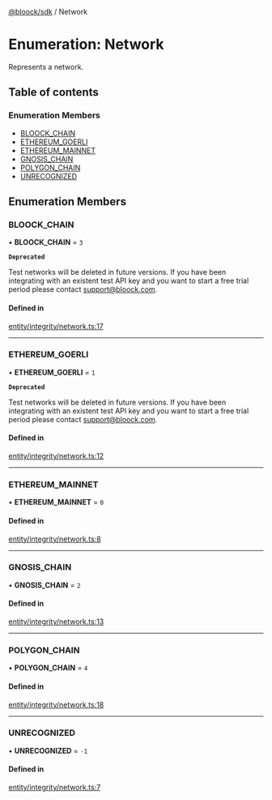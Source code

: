 [@bloock/sdk](../index.md) / Network

# Enumeration: Network

Represents a network.

## Table of contents

### Enumeration Members

- [BLOOCK\_CHAIN](Network-1.md#bloock_chain)
- [ETHEREUM\_GOERLI](Network-1.md#ethereum_goerli)
- [ETHEREUM\_MAINNET](Network-1.md#ethereum_mainnet)
- [GNOSIS\_CHAIN](Network-1.md#gnosis_chain)
- [POLYGON\_CHAIN](Network-1.md#polygon_chain)
- [UNRECOGNIZED](Network-1.md#unrecognized)

## Enumeration Members

### BLOOCK\_CHAIN

• **BLOOCK\_CHAIN** = ``3``

**`Deprecated`**

Test networks will be deleted in future versions. If you have been integrating with an existent test API key and you want to start a free trial period please contact support@bloock.com.

#### Defined in

[entity/integrity/network.ts:17](https://github.com/bloock/bloock-sdk/blob/cd5373f/languages/js/src/entity/integrity/network.ts#L17)

___

### ETHEREUM\_GOERLI

• **ETHEREUM\_GOERLI** = ``1``

**`Deprecated`**

Test networks will be deleted in future versions. If you have been integrating with an existent test API key and you want to start a free trial period please contact support@bloock.com.

#### Defined in

[entity/integrity/network.ts:12](https://github.com/bloock/bloock-sdk/blob/cd5373f/languages/js/src/entity/integrity/network.ts#L12)

___

### ETHEREUM\_MAINNET

• **ETHEREUM\_MAINNET** = ``0``

#### Defined in

[entity/integrity/network.ts:8](https://github.com/bloock/bloock-sdk/blob/cd5373f/languages/js/src/entity/integrity/network.ts#L8)

___

### GNOSIS\_CHAIN

• **GNOSIS\_CHAIN** = ``2``

#### Defined in

[entity/integrity/network.ts:13](https://github.com/bloock/bloock-sdk/blob/cd5373f/languages/js/src/entity/integrity/network.ts#L13)

___

### POLYGON\_CHAIN

• **POLYGON\_CHAIN** = ``4``

#### Defined in

[entity/integrity/network.ts:18](https://github.com/bloock/bloock-sdk/blob/cd5373f/languages/js/src/entity/integrity/network.ts#L18)

___

### UNRECOGNIZED

• **UNRECOGNIZED** = ``-1``

#### Defined in

[entity/integrity/network.ts:7](https://github.com/bloock/bloock-sdk/blob/cd5373f/languages/js/src/entity/integrity/network.ts#L7)
